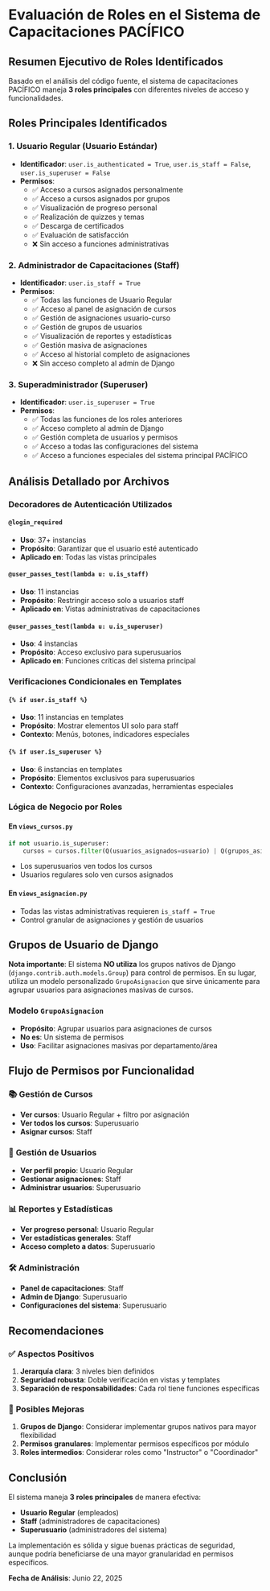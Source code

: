 # Evaluación de Roles en el Sistema de Capacitaciones PACÍFICO

## Resumen Ejecutivo de Roles Identificados

Basado en el análisis del código fuente, el sistema de capacitaciones PACÍFICO maneja **3 roles principales** con diferentes niveles de acceso y funcionalidades.

## Roles Principales Identificados

### 1. **Usuario Regular (Usuario Estándar)**
- **Identificador**: `user.is_authenticated = True`, `user.is_staff = False`, `user.is_superuser = False`
- **Permisos**:
  - ✅ Acceso a cursos asignados personalmente
  - ✅ Acceso a cursos asignados por grupos
  - ✅ Visualización de progreso personal
  - ✅ Realización de quizzes y temas
  - ✅ Descarga de certificados
  - ✅ Evaluación de satisfacción
  - ❌ Sin acceso a funciones administrativas

### 2. **Administrador de Capacitaciones (Staff)**
- **Identificador**: `user.is_staff = True`
- **Permisos**:
  - ✅ Todas las funciones de Usuario Regular
  - ✅ Acceso al panel de asignación de cursos
  - ✅ Gestión de asignaciones usuario-curso
  - ✅ Gestión de grupos de usuarios
  - ✅ Visualización de reportes y estadísticas
  - ✅ Gestión masiva de asignaciones
  - ✅ Acceso al historial completo de asignaciones
  - ❌ Sin acceso completo al admin de Django

### 3. **Superadministrador (Superuser)**
- **Identificador**: `user.is_superuser = True`
- **Permisos**:
  - ✅ Todas las funciones de los roles anteriores
  - ✅ Acceso completo al admin de Django
  - ✅ Gestión completa de usuarios y permisos
  - ✅ Acceso a todas las configuraciones del sistema
  - ✅ Acceso a funciones especiales del sistema principal PACÍFICO

## Análisis Detallado por Archivos

### Decoradores de Autenticación Utilizados

#### `@login_required`
- **Uso**: 37+ instancias
- **Propósito**: Garantizar que el usuario esté autenticado
- **Aplicado en**: Todas las vistas principales

#### `@user_passes_test(lambda u: u.is_staff)`
- **Uso**: 11 instancias
- **Propósito**: Restringir acceso solo a usuarios staff
- **Aplicado en**: Vistas administrativas de capacitaciones

#### `@user_passes_test(lambda u: u.is_superuser)`
- **Uso**: 4 instancias
- **Propósito**: Acceso exclusivo para superusuarios
- **Aplicado en**: Funciones críticas del sistema principal

### Verificaciones Condicionales en Templates

#### `{% if user.is_staff %}`
- **Uso**: 11 instancias en templates
- **Propósito**: Mostrar elementos UI solo para staff
- **Contexto**: Menús, botones, indicadores especiales

#### `{% if user.is_superuser %}`
- **Uso**: 6 instancias en templates
- **Propósito**: Elementos exclusivos para superusuarios
- **Contexto**: Configuraciones avanzadas, herramientas especiales

### Lógica de Negocio por Roles

#### En `views_cursos.py`
```python
if not usuario.is_superuser:
    cursos = cursos.filter(Q(usuarios_asignados=usuario) | Q(grupos_asignados__usuarios_asignados=usuario))
```
- Los superusuarios ven todos los cursos
- Usuarios regulares solo ven cursos asignados

#### En `views_asignacion.py`
- Todas las vistas administrativas requieren `is_staff = True`
- Control granular de asignaciones y gestión de usuarios

## Grupos de Usuario de Django

**Nota importante**: El sistema **NO utiliza** los grupos nativos de Django (`django.contrib.auth.models.Group`) para control de permisos. En su lugar, utiliza un modelo personalizado `GrupoAsignacion` que sirve únicamente para agrupar usuarios para asignaciones masivas de cursos.

### Modelo `GrupoAsignacion`
- **Propósito**: Agrupar usuarios para asignaciones de cursos
- **No es**: Un sistema de permisos
- **Uso**: Facilitar asignaciones masivas por departamento/área

## Flujo de Permisos por Funcionalidad

### 📚 **Gestión de Cursos**
- **Ver cursos**: Usuario Regular + filtro por asignación
- **Ver todos los cursos**: Superusuario
- **Asignar cursos**: Staff

### 👥 **Gestión de Usuarios**
- **Ver perfil propio**: Usuario Regular
- **Gestionar asignaciones**: Staff
- **Administrar usuarios**: Superusuario

### 📊 **Reportes y Estadísticas**
- **Ver progreso personal**: Usuario Regular
- **Ver estadísticas generales**: Staff
- **Acceso completo a datos**: Superusuario

### 🛠️ **Administración**
- **Panel de capacitaciones**: Staff
- **Admin de Django**: Superusuario
- **Configuraciones del sistema**: Superusuario

## Recomendaciones

### ✅ **Aspectos Positivos**
1. **Jerarquía clara**: 3 niveles bien definidos
2. **Seguridad robusta**: Doble verificación en vistas y templates
3. **Separación de responsabilidades**: Cada rol tiene funciones específicas

### 🔄 **Posibles Mejoras**
1. **Grupos de Django**: Considerar implementar grupos nativos para mayor flexibilidad
2. **Permisos granulares**: Implementar permisos específicos por módulo
3. **Roles intermedios**: Considerar roles como "Instructor" o "Coordinador"

## Conclusión

El sistema maneja **3 roles principales** de manera efectiva:
- **Usuario Regular** (empleados)
- **Staff** (administradores de capacitaciones)
- **Superusuario** (administradores del sistema)

La implementación es sólida y sigue buenas prácticas de seguridad, aunque podría beneficiarse de una mayor granularidad en permisos específicos.

**Fecha de Análisis**: Junio 22, 2025
